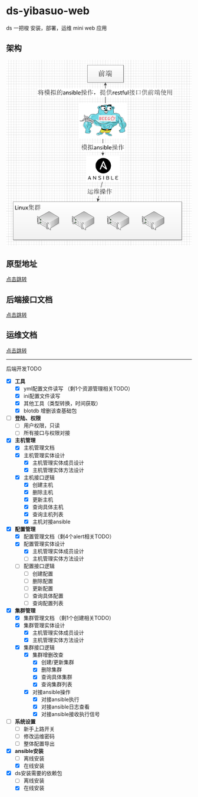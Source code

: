 # ds-yibasuo-web

ds 一把梭 安装，部署，运维 mini web 应用

## 架构

![](doc/img/jiagou.png)

## 原型地址

[点击跳转](http://121.36.110.148:22245/start_1.html)

## 后端接口文档

[点击跳转](./doc/backend)

## 运维文档

[点击跳转](./doc/devops)

---

后端开发TODO

- [x] **工具**
  - [x] yml配置文件读写 （剩1个资源管理相关TODO）
  - [x] ini配置文件读写
  - [x] 其他工具（类型转换，时间获取）
  - [x] blotdb 增删该查基础包
- [ ] **登陆、权限**
  - [ ] 用户权限，只读
  - [ ] 所有接口与权限对接
- [x] **主机管理**
  - [x] 主机管理文档
  - [x] 主机管理实体设计
    - [x] 主机管理实体成员设计
    - [x] 主机管理实体方法设计
  - [x] 主机接口逻辑
    - [x] 创建主机
    - [x] 删除主机
    - [x] 更新主机
    - [x] 查询具体主机
    - [x] 查询主机列表
    - [x] 主机对接ansible
- [x] **配置管理**
  - [x] 配置管理文档（剩4个alert相关TODO）
  - [x] 配置管理实体设计
    - [x] 主机管理实体成员设计
    - [ ] 主机管理实体方法设计
  - [ ] 配置接口逻辑
    - [ ] 创建配置
    - [ ] 删除配置
    - [ ] 更新配置
    - [ ] 查询具体配置
    - [ ] 查询配置列表
- [x] **集群管理**
  - [x] 集群管理文档 （剩1个创建相关TODO）
  - [x] 集群管理实体设计
    - [x] 主机管理实体成员设计
    - [x] 主机管理实体方法设计
  - [x] 集群接口逻辑
    - [x] 集群增删改查
      - [x] 创建/更新集群
      - [x] 删除集群
      - [x] 查询具体集群
      - [x] 查询集群列表
    - [x] 对接ansible操作
      - [x] 对接ansible执行
      - [x] 对接ansible日志查看
      - [x] 对接ansible接收执行信号
- [ ] **系统设置**
  - [ ] 新手上路开关
  - [ ] 修改运维密码
  - [ ] 整体配置导出
- [x] **ansible安装**
  - [ ] 离线安装
  - [x] 在线安装
- [x] ds安装需要的依赖包
  - [ ] 离线安装
  - [x] 在线安装
